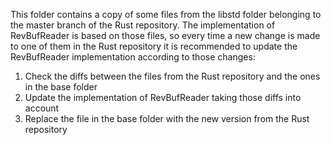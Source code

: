 This folder contains a copy of some files from the libstd folder belonging to the master branch of the Rust repository. The implementation of RevBufReader is based on those files, so every time a new change is made to one of them in the Rust repository it is recommended to update the RevBufReader implementation according to those changes:

1. Check the diffs between the files from the Rust repository and the ones in the base folder
1. Update the implementation of RevBufReader taking those diffs into account
1. Replace the file in the base folder with the new version from the Rust repository